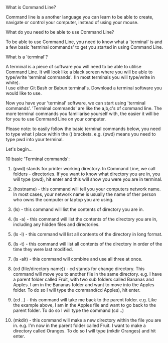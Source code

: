 What is Command Line?


Command line is a another language you can learn to be able to create, navigate or control your computer, instead of using your mouse.

What do you need to be able to use Command Line?


To be able to use Command Line, you need to know what a 'terminal' is and a few basic 'terminal commands' to get you started in using Command Line.


What is a 'terminal'?


A terminal is a piece of software you will need to be able to utilise Command Line.  It will look like a black screen where you will be able to type/write 'terminal commands'.  (In most terminals you will type/write in white).  
I use either Git Bash or Babun terminal's.  Download a terminal software you would like to use.

Now you have your 'terminal' software, we can start using 'terminal commands'.  'Terminal commands' are like the a,b,c's of command line.  The more terminal commands you familiarise yourself with, the easier it will be for you to use Command Line on your computer.

Please note: to easily follow the basic terminal commands below, you need to type what I place within the () brackets.  e.g. (pwd) means you need to type pwd into your terminal.

Let's begin...

10 basic 'Terminal commands':



1. (pwd) stands for printer working directory.
In Command Line, we call folders - directories.  If you want to know what directory you are in, you will type (pwd), hit enter and this will show you were you are in terminal.

2. (hostname) - this command will tell you your computers network name.  In most cases, your network name is usually the name of ther person who owns the computer or laptop you are using.

3. (ls) - this command will list the contents of directory you are in. 

4. (ls -a) - this command will list the contents of the directory you are in, including any hidden files and directories.

5. (ls -l) - this command will list all contents of the directory in long format.

6. (ls -t) - this command will list all contents of the directory in order of the time they were last modified.

7. (ls -alt) - this command will combine and use all three at once.

8. (cd (file/directory name)) - cd stands for change directory.  This command will move you to another file in the same directory. e.g. I have a parent folder called Fruit, with two sub folders called Bananas and Apples.  I am in the Bananas folder and want to move into the Apples folder.  To do so I will type the command(cd Apples), hit enter.

9. (cd ..) - this command will take me back to the parent folder.  e.g. Like the example above, I am in the Apples file and want to go back to the parent folder.  To do so I will type the command (cd ..)

10. (mkdir) - this command will make a new directory within the file you are in.  e.g.  I'm now in the parent folder called Fruit.  I want to make a directory called Oranges.  To do so I will type (mkdir Oranges) and hit enter.